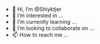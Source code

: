 - 👋 Hi, I’m @Shiyktjer
- 👀 I’m interested in ...
- 🌱 I’m currently learning ...
- 💞️ I’m looking to collaborate on ...
- 📫 How to reach me ...

<!---
Shiyktjer/Shiyktjer is a ✨ special ✨ repository because its `README.md` (this file) appears on your GitHub profile.
You can click the Preview link to take a look at your changes.
--->

